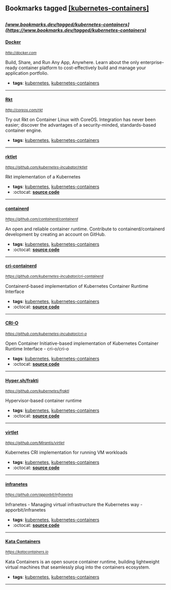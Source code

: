 ## Bookmarks tagged [[kubernetes-containers]](https://www.bookmarks.dev/search?q=[kubernetes-containers])

_<sup><sup>[www.bookmarks.dev/tagged/kubernetes-containers](https://www.bookmarks.dev/tagged/kubernetes-containers)</sup></sup>_
---
#### [Docker](http://docker.com)
_<sup>http://docker.com</sup>_

Build, Share, and Run Any App, Anywhere. Learn about the only enterprise-ready container platform to cost-effectively build and manage your application portfolio.
* **tags**: [kubernetes](../tagged/kubernetes.md), [kubernetes-containers](../tagged/kubernetes-containers.md)
---
#### [Rkt](http://coreos.com/rkt)
_<sup>http://coreos.com/rkt</sup>_

Try out Rkt on Container Linux with CoreOS. Integration has never been easier; discover the advantages of a security-minded, standards-based container engine.
* **tags**: [kubernetes](../tagged/kubernetes.md), [kubernetes-containers](../tagged/kubernetes-containers.md)
---
#### [rktlet](https://github.com/kubernetes-incubator/rktlet)
_<sup>https://github.com/kubernetes-incubator/rktlet</sup>_

Rkt implementation of a Kubernetes
* **tags**: [kubernetes](../tagged/kubernetes.md), [kubernetes-containers](../tagged/kubernetes-containers.md)
* :octocat: **[source code](https://github.com/kubernetes-incubator/rktlet)**
---
#### [containerd](https://github.com/containerd/containerd)
_<sup>https://github.com/containerd/containerd</sup>_

An open and reliable container runtime. Contribute to containerd/containerd development by creating an account on GitHub.
* **tags**: [kubernetes](../tagged/kubernetes.md), [kubernetes-containers](../tagged/kubernetes-containers.md)
* :octocat: **[source code](https://github.com/containerd/containerd)**
---
#### [cri-containerd](https://github.com/kubernetes-incubator/cri-containerd)
_<sup>https://github.com/kubernetes-incubator/cri-containerd</sup>_

Containerd-based implementation of Kubernetes Container Runtime Interface
* **tags**: [kubernetes](../tagged/kubernetes.md), [kubernetes-containers](../tagged/kubernetes-containers.md)
* :octocat: **[source code](https://github.com/kubernetes-incubator/cri-containerd)**
---
#### [CRI-O](https://github.com/kubernetes-incubator/cri-o)
_<sup>https://github.com/kubernetes-incubator/cri-o</sup>_

Open Container Initiative-based implementation of Kubernetes Container Runtime Interface - cri-o/cri-o
* **tags**: [kubernetes](../tagged/kubernetes.md), [kubernetes-containers](../tagged/kubernetes-containers.md)
* :octocat: **[source code](https://github.com/kubernetes-incubator/cri-o)**
---
#### [Hyper.sh/frakti](https://github.com/kubernetes/frakti)
_<sup>https://github.com/kubernetes/frakti</sup>_

Hypervisor-based container runtime
* **tags**: [kubernetes](../tagged/kubernetes.md), [kubernetes-containers](../tagged/kubernetes-containers.md)
* :octocat: **[source code](https://github.com/kubernetes/frakti)**
---
#### [virtlet](https://github.com/Mirantis/virtlet)
_<sup>https://github.com/Mirantis/virtlet</sup>_

Kubernetes CRI implementation for running VM workloads
* **tags**: [kubernetes](../tagged/kubernetes.md), [kubernetes-containers](../tagged/kubernetes-containers.md)
* :octocat: **[source code](https://github.com/Mirantis/virtlet)**
---
#### [infranetes](https://github.com/apporbit/infranetes)
_<sup>https://github.com/apporbit/infranetes</sup>_

Infranetes - Managing virtual infrastructure the Kubernetes way - apporbit/infranetes
* **tags**: [kubernetes](../tagged/kubernetes.md), [kubernetes-containers](../tagged/kubernetes-containers.md)
* :octocat: **[source code](https://github.com/apporbit/infranetes)**
---
#### [Kata Containers](https://katacontainers.io)
_<sup>https://katacontainers.io</sup>_

Kata Containers is an open source container runtime, building lightweight virtual machines that seamlessly plug into the containers ecosystem.
* **tags**: [kubernetes](../tagged/kubernetes.md), [kubernetes-containers](../tagged/kubernetes-containers.md)
---
